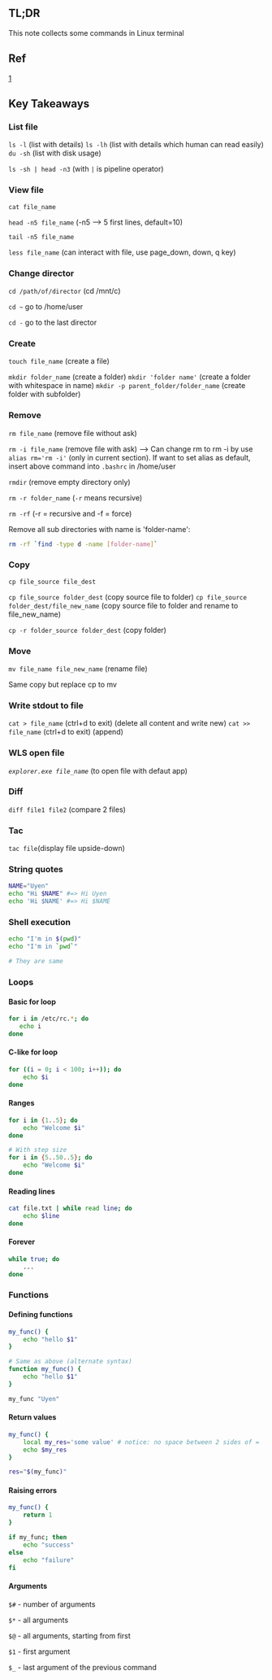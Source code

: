 ## TL;DR
This note collects some commands in Linux terminal


## Ref
[1](https://devhints.io/bash)

## Key Takeaways
### List file
`ls -l` (list with details)
`ls -lh` (list with details which human can read easily)
`du -sh` (list with disk usage)

`ls -sh | head -n3` (with `|` is pipeline operator)

### View file
`cat file_name`

`head -n5 file_name` (-n5 --> 5 first lines, default=10)

`tail -n5 file_name`

`less file_name` (can interact with file, use page_down, down, q key)

### Change director
`cd /path/of/director` (cd /mnt/c)

`cd ~` go to /home/user

`cd -` go to the last director

### Create
`touch file_name` (create a file)

`mkdir folder_name` (create a folder)
`mkdir 'folder name'` (create a folder with whitespace in name)
`mkdir -p parent_folder/folder_name` (create folder with subfolder)

### Remove
`rm file_name` (remove file without ask)

`rm -i file_name` (remove file with ask)
--> Can change rm to rm -i by use `alias rm='rm -i'` (only in current section). If want to set alias as default, insert above command into `.bashrc` in /home/user

`rmdir` (remove empty directory only)

`rm -r folder_name` (`-r` means recursive)

`rm -rf` (-r = recursive and -f = force)

Remove all sub directories with name is 'folder-name':
```bash
rm -rf `find -type d -name [folder-name]`
```

### Copy
`cp file_source file_dest`

`cp file_source folder_dest` (copy source file to folder)
`cp file_source folder_dest/file_new_name` (copy source file to folder and rename to file_new_name)

`cp -r folder_source folder_dest` (copy folder)

### Move
`mv file_name file_new_name` (rename file)

Same copy but replace cp to mv

### Write stdout to file
`cat > file_name` (ctrl+d to exit) (delete all content and write new)
`cat >> file_name` (ctrl+d to exit) (append)

### WLS open file
*`explorer.exe file_name`* (to open file with defaut app)

### Diff
`diff file1 file2` (compare 2 files)

### Tac
`tac file`(display file upside-down)

### String quotes
```bash
NAME="Uyen"
echo "Hi $NAME" #=> Hi Uyen
echo 'Hi $NAME' #=> Hi $NAME
```

### Shell execution
```bash
echo "I'm in $(pwd)"
echo "I'm in `pwd`"

# They are same
```

### Loops
#### Basic for loop
```bash
for i in /etc/rc.*; do
   echo i
done
```

#### C-like for loop
```bash
for ((i = 0; i < 100; i++)); do
    echo $i
done
```

#### Ranges
```bash
for i in {1..5}; do
    echo "Welcome $i"
done

# With step size
for i in {5..50..5}; do
    echo "Welcome $i"
done
```

#### Reading lines
```bash
cat file.txt | while read line; do
    echo $line
done
```

#### Forever
```bash
while true; do
    ...
done
```

### Functions
#### Defining functions
```bash
my_func() {
    echo "hello $1"
}

# Same as above (alternate syntax)
function my_func() {
    echo "hello $1"
}

my_func "Uyen"
```

#### Return values
```bash
my_func() {
    local my_res='some value' # notice: no space between 2 sides of =
    echo $my_res
}

res="$(my_func)"
```

#### Raising errors
```bash
my_func() {
    return 1
}

if my_func; then
    echo "success"
else
    echo "failure"
fi
```

#### Arguments
`$#` - number of arguments

`$*` - all arguments

`$@` - all arguments, starting from first

`$1` - first argument

`$_` - last argument of the previous command

